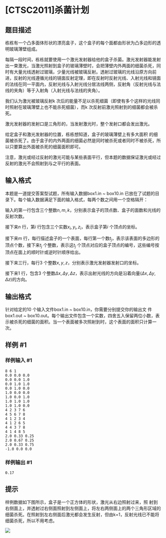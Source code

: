 # [CTSC2011]杀菌计划

## 题目描述

栋栋有一个凸多面体形状的漂亮盒子，这个盒子的每个面都由形状为凸多边形的透明玻璃薄壁组成。

每隔一段时间，栋栋就要使用一个激光发射器给他的盒子杀菌。激光发射器能发射出一束激光，当激光照射到盒子的玻璃薄壁时，会把薄壁内外两面的细菌杀死，同时有大量光线透射过玻璃，少量光线被玻璃反射。透射过玻璃的光线沿原方向前进，反射的光线遵循光线的镜面反射定理，即在反射时反射光线、入射光线和镜面的法线在同一平面内，反射光线与入射光线分居法线两侧，反射角（反射光线与法线的夹角）等于入射角（入射光线与法线的夹角）。

我们认为激光被玻璃反射k 次后的能量不足以杀死细菌（即使有多个这样的光线同时照射在玻璃薄壁上也不能杀死细菌），而k 次反射前激光照射到的细菌都会被杀死。

激光发射器的发射口是三角形的，当发射激光时，整个发射口都会发出激光。

给定盒子和激光发射器的位置，栋栋想知道，盒子的玻璃薄壁上有多大面积
的细菌被杀死了。由于盒子的内外两面的细菌必然是同时被杀死或者同时不被杀死，所以只要算出外面被杀死的细菌面积即可。

注意，激光或经过反射的激光可能与某些表面平行，但本题的数据保证激光或经过反射的激光不会照射到与之平行的表面。

## 输入格式

本题是一道提交答案型试题，所有输入数据box1.in ~ box10.in 已放在了试题的目录下。每个输入数据满足下面的输入格式，每两个数之间用一个空格隔开：

输入的第一行包含三个整数$n, m, k$，分别表示盒子的顶点数、盒子的面数和光线的反射次数。

接下来$n$ 行，第$i$ 行包含三个实数$x_i, y_i, z_i$，表示盒子第$i$ 个顶点的坐标。

接下来$m$ 行，每行描述盒子的一个表面，每行第一个数$t_j$，表示该表面的多边形的顶点个数，接下来$t_j$ 个整数，表示这$t_j$ 个顶点对应的盒子顶点的编号，这些编号按顶点在面上的顺时针或逆时针顺序给出。

接下来三行，每行$3$ 个整数$x, y, z$，分别表示激光发射器发射口的坐标。

接下来$1$ 行，包含3 个整数$Δx, Δy, Δz$，表示出射光线的方向是沿着向量$(Δx, Δy, Δz)$的方向。

## 输出格式

针对给定的10 个输入文件box1.in ~ box10.in，你需要分别提交你的输出文
件 box1.out ~ box10.out。每个输出文件包含一个实数，四舍五入保留两位小数，表示被杀死的细菌的面积。当一个表面被多次照射到时，这个表面的面积只计算一次。

## 样例 #1

### 样例输入 #1
```
8 6 1
0.0 0.0 0.0
0.0 0.0 1.0
0.0 1.0 1.0
0.0 1.0 0.0
1.0 0.0 0.0
1.0 0.0 1.0
1.0 1.0 1.0
1.0 1.0 0.0
4 2 3 7 6
4 5 6 7 8
4 1 2 3 4
4 1 2 6 5
4 4 3 7 8
4 1 4 8 5
2.0 0.33 0.25
2.0 0.67 0.25
2.0 0.33 0.75
-1.0 0.0 0.0
```

### 样例输出 #1

```
0.17
```

## 提示

样例数据如下图所示，盒子是一个正方体的形状，激光从右边照射过来，照
射到右侧面上，并透射过右侧面照射到左侧面上，将左右两侧面上的两个三角形区域的细菌杀死。在照射到左右侧面后激光都会发生反射，但由k=1，反射光线已不能将细菌杀死，所以不用考虑。

![](https://cdn.luogu.com.cn/upload/pic/17995.png)
